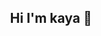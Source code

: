 <!-- ### Hi I'm kaya 👋 -->
<div align="center">
  <h2>Hi I'm kaya 🌿</h2>
</div>
<!-- <img src="https://github-readme-stats.vercel.app/api/top-langs/?username=kayamz&layout=compact"> -->
<!-- <img src="https://github-readme-stats.vercel.app/api?username=kayamz&show_icons=true"> -->
<!--
**kayamz/kayamz** is a ✨ _special_ ✨ repository because its `README.md` (this file) appears on your GitHub profile.

Here are some ideas to get you started:

- 🔭 I’m currently working on ...
- 🌱 I’m currently learning ...
- 👯 I’m looking to collaborate on ...
- 🤔 I’m looking for help with ...
- 💬 Ask me about ...
- 📫 How to reach me: ...
- 😄 Pronouns: ...
- ⚡ Fun fact: ...
-->
